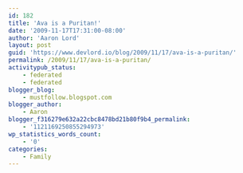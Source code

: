 ```yaml
---
id: 182
title: 'Ava is a Puritan!'
date: '2009-11-17T17:31:00-08:00'
author: 'Aaron Lord'
layout: post
guid: 'https://www.devlord.io/blog/2009/11/17/ava-is-a-puritan/'
permalink: /2009/11/17/ava-is-a-puritan/
activitypub_status:
    - federated
    - federated
blogger_blog:
    - mustfollow.blogspot.com
blogger_author:
    - Aaron
blogger_f316279e632a22cbc8478bd21b80f9b4_permalink:
    - '1121169250855294973'
wp_statistics_words_count:
    - '0'
categories:
    - Family
---
```


<p class="mobile-photo"><a href="/blog/wp-content/uploads/2011/10/photo-745418.jpg"><img src="blog/wp-content/uploads/2011/10/photo-745418.jpg?w=225" border="0" alt="" /></a></p><div class="blogger-post-footer"><img width='1' height='1' src="https://www.devlord.io/blog/2009/11/17/ava-is-a-puritan/"' /></div>